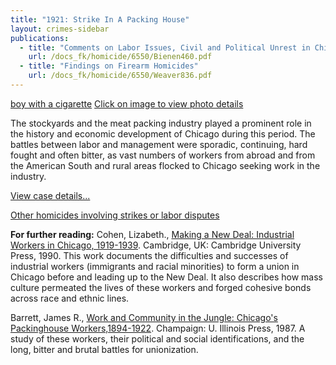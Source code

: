 ```yaml
---
title: "1921: Strike In A Packing House"
layout: crimes-sidebar
publications:
  - title: "Comments on Labor Issues, Civil and Political Unrest in Chicago"
    url: /docs_fk/homicide/6550/Bienen460.pdf
  - title: "Findings on Firearm Homicides"
    url: /docs_fk/homicide/6550/Weaver836.pdf
---
```


[boy with a cigarette](/img/crimes/packinghouse/4.jpg)
[Click on image to view photo details](/historical/timeline/1904/4/)

The stockyards and the meat packing industry played a prominent role in the history and economic development of Chicago during this period. The battles between labor and management were sporadic, continuing, hard fought and often bitter, as vast numbers of workers from abroad and from the American South and rural areas flocked to Chicago seeking work in the industry.

[View case details...](/database/6543/)

[Other homicides involving strikes or labor disputes](/searches/strikes/)

**For further reading:**
   Cohen, Lizabeth., [Making a New Deal: Industrial Workers in Chicago, 1919-1939](https://www.amazon.com/exec/obidos/tg/detail/-/0521428386/qid=1085762614/sr=1-1/ref=sr_1_1/104-6378665-5804747?v=glance&s=books). Cambridge, UK: Cambridge University Press, 1990. This work documents the difficulties and successes of industrial workers (immigrants and racial minorities) to form a union in Chicago before and leading up to the New Deal. It also describes how mass culture permeated the lives of these workers and forged cohesive bonds across race and ethnic lines.

   Barrett, James R., [Work and Community in the Jungle: Chicago's Packinghouse Workers,1894-1922](https://www.amazon.com/exec/obidos/tg/detail/-/0252013786/qid=1085762654/sr=1-1/ref=sr_1_1/104-6378665-5804747?v=glance&s=books). Champaign: U. Illinois Press, 1987. A study of these workers, their political and social identifications, and the long, bitter and brutal battles for unionization.
